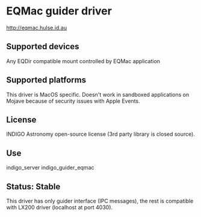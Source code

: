# EQMac guider driver

http://eqmac.hulse.id.au

## Supported devices

Any EQDir compatible mount controlled by EQMac application

## Supported platforms

This driver is MacOS specific. Doesn't work in sandboxed applications on Mojave because of security issues with Apple Events.

## License

INDIGO Astronomy open-source license (3rd party library is closed source).

## Use

indigo_server indigo_guider_eqmac

## Status: Stable

This driver has only guider interface (IPC messages), the rest is compatible with LX200 driver (localhost at port 4030).

